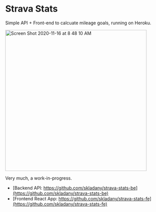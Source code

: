 # Strava Stats

Simple API + Front-end to calcuate mileage goals, running on Heroku.

<img width="446" alt="Screen Shot 2020-11-16 at 8 48 10 AM" src="https://user-images.githubusercontent.com/4061981/99259869-a2abdc00-27e8-11eb-9a79-129a08e19982.png">

Very much, a work-in-progress.

- [Backend API: https://github.com/skladany/strava-stats-be](https://github.com/skladany/strava-stats-be)
- [Frontend React App: https://github.com/skladany/strava-stats-fe](https://github.com/skladany/strava-stats-fe)
